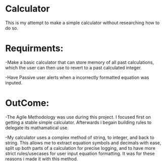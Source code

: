 # Calculator
This is my attempt to make a simple calculator without researching how to do so.

# Requirments:

  -Make a basic calculator that can store memory of all past calculations, which the user can then use to revert to a past calculated integer.                           
  
  -Have Passive user alerts when a incorrectly formatted equation was inputed.


# OutCome:

  -The Agile Methodology was use during this project. I focused first on getting a stable simple calculator. Afterwards i begain building rules to delegate its mathamatical use. 
  
  -My calculator uses a complex method of string, to integer, and back to string. This allows me to extract equation symbols and decimals with ease, split up both parts     of a calculation for precise logging, and to have more strict rules/usecases for user input equation formatting. It was for these reasons i made it with this method. 

